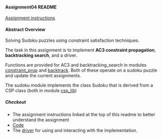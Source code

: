 #### Assignment04 README

[Assignment instructions](A04_instructions.pdf)

#### Abstract Overview

Solving Sudoku puzzles using constraint satisfaction techniques.

The task in this assignment is to implement **AC3 constraint propagation**, **backtracking search**, and a driver. 

Functions are provided for AC3 and backtracking_search in modules [constraint_prop](constraint_prop.py) and [backtrack](backtrack.py). Both of these operate on a sudoku puzzle and update the current assignments. 

The sudoku module implements the class Sudoku that is derived from a CSP class (both in module [csp_lib](csp_lib))

##### Checkout
- The assignment instructions linked at the top of this readme to better understand the assignment
- [Code](.)
- The [driver](driver.py) for using and interacting with the implementation.  
